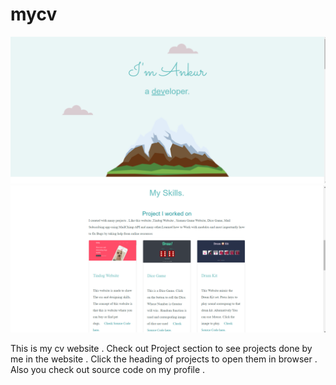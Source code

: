 # mycv

![Alt text](/Screenshot%20(395).png?raw=true "Title") <br />
![Alt text](/Screenshot%20(396).png?raw=true "Title")

This is my cv website . Check out Project section to see projects done by me in the website . Click the heading of projects to open them in browser . Also you check out source code on my profile .
